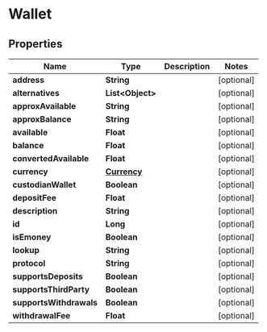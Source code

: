 

# Wallet


## Properties

| Name | Type | Description | Notes |
|------------ | ------------- | ------------- | -------------|
|**address** | **String** |  |  [optional] |
|**alternatives** | **List&lt;Object&gt;** |  |  [optional] |
|**approxAvailable** | **String** |  |  [optional] |
|**approxBalance** | **String** |  |  [optional] |
|**available** | **Float** |  |  [optional] |
|**balance** | **Float** |  |  [optional] |
|**convertedAvailable** | **Float** |  |  [optional] |
|**currency** | [**Currency**](Currency.md) |  |  [optional] |
|**custodianWallet** | **Boolean** |  |  [optional] |
|**depositFee** | **Float** |  |  [optional] |
|**description** | **String** |  |  [optional] |
|**id** | **Long** |  |  [optional] |
|**isEmoney** | **Boolean** |  |  [optional] |
|**lookup** | **String** |  |  [optional] |
|**protocol** | **String** |  |  [optional] |
|**supportsDeposits** | **Boolean** |  |  [optional] |
|**supportsThirdParty** | **Boolean** |  |  [optional] |
|**supportsWithdrawals** | **Boolean** |  |  [optional] |
|**withdrawalFee** | **Float** |  |  [optional] |



